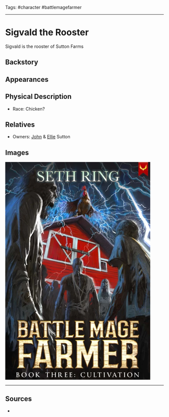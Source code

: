Tags: #character #battlemagefarmer 

---
# Sigvald the Rooster

Sigvald is the rooster of Sutton Farms

## Backstory

## Appearances

## Physical Description

- Race: Chicken?

## Relatives

- Owners: [John](JohnSutton.md) & [Ellie](Ellie.md) Sutton

## Images

![](../Resources/Attachments/BookCover_BattleMageFarmer03_Cultivation.png)

---
## Sources
- 